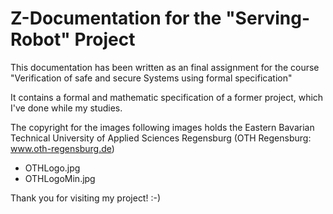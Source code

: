 # Z-Documentation for the "Serving-Robot" Project

This documentation has been written as an final assignment for the course "Verification of safe and secure Systems using formal specification"

It contains a formal and mathematic specification of a former project, which I've done while my studies.

The copyright for the images following images holds the Eastern Bavarian Technical University of Applied Sciences Regensburg (OTH Regensburg: www.oth-regensburg.de)  
- OTHLogo.jpg
- OTHLogoMin.jpg

Thank you for visiting my project! :-)


